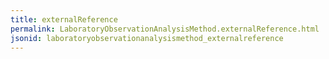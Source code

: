 ```yaml
---
title: externalReference
permalink: LaboratoryObservationAnalysisMethod.externalReference.html
jsonid: laboratoryobservationanalysismethod_externalreference
---
```

